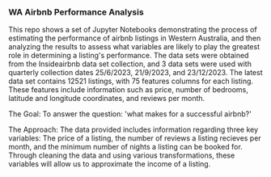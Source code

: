 ### WA Airbnb Performance Analysis
This repo shows a set of Jupyter Notebooks demonstrating the process of estimating the performance of airbnb listings in Western Australia, and then analyzing the results to assess what variables are likely to play the greatest role in determining a listing's performance. The data sets were obtained from the Insideairbnb data set collection, and 3 data sets were used with quarterly collection dates 25/6/2023, 21/9/2023, and 23/12/2023. The latest data set contains 12521 listings, with 75 features columns for each listing. These features include information such as price, number of bedrooms, latitude and longitude coordinates, and reviews per month.

The Goal:
To answer the question: 'what makes for a successful airbnb?'

The Approach: The data provided includes information regarding three key variables: The price of a listing, the number of reviews a listing recieves per month, and the minimum number of nights a listing can be booked for. Through cleaning the data and using various transformations, these variables will allow us to approximate the income of a listing.


